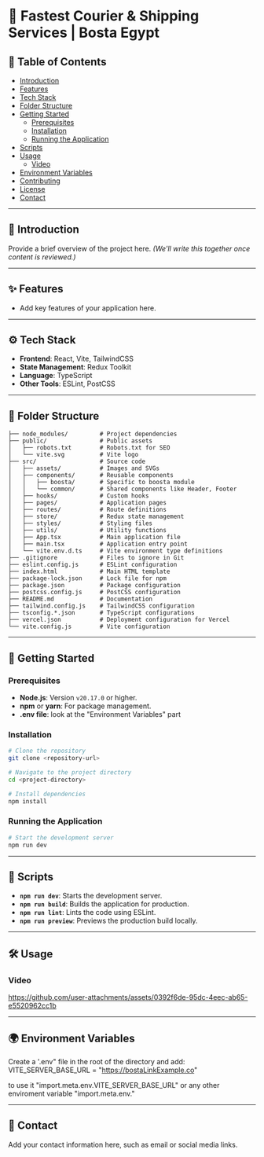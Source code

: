 
# 🌟 Fastest Courier & Shipping Services | Bosta Egypt 

## 📑 Table of Contents

- [Introduction](#introduction)  
- [Features](#features)  
- [Tech Stack](#tech-stack)  
- [Folder Structure](#folder-structure)  
- [Getting Started](#getting-started)  
  - [Prerequisites](#prerequisites)  
  - [Installation](#installation)  
  - [Running the Application](#running-the-application)  
- [Scripts](#scripts)  
- [Usage](#usage)
  - [Video](#video)  
- [Environment Variables](#environment-variables)  
- [Contributing](#contributing)  
- [License](#license)  
- [Contact](#contact)  

---

## 🔎 Introduction

Provide a brief overview of the project here. *(We'll write this together once content is reviewed.)*

---

## ✨ Features

- Add key features of your application here.

---

## ⚙️ Tech Stack

- **Frontend**: React, Vite, TailwindCSS  
- **State Management**: Redux Toolkit  
- **Language**: TypeScript  
- **Other Tools**: ESLint, PostCSS  

---

## 📂 Folder Structure

```plaintext
├── node_modules/         # Project dependencies
├── public/               # Public assets
│   ├── robots.txt        # Robots.txt for SEO
│   └── vite.svg          # Vite logo
├── src/                  # Source code
│   ├── assets/           # Images and SVGs
│   ├── components/       # Reusable components
│   │   ├── boosta/       # Specific to boosta module
│   │   └── common/       # Shared components like Header, Footer
│   ├── hooks/            # Custom hooks
│   ├── pages/            # Application pages
│   ├── routes/           # Route definitions
│   ├── store/            # Redux state management
│   ├── styles/           # Styling files
│   ├── utils/            # Utility functions
│   ├── App.tsx           # Main application file
│   ├── main.tsx          # Application entry point
│   └── vite.env.d.ts     # Vite environment type definitions
├── .gitignore            # Files to ignore in Git
├── eslint.config.js      # ESLint configuration
├── index.html            # Main HTML template
├── package-lock.json     # Lock file for npm
├── package.json          # Package configuration
├── postcss.config.js     # PostCSS configuration
├── README.md             # Documentation
├── tailwind.config.js    # TailwindCSS configuration
├── tsconfig.*.json       # TypeScript configurations
├── vercel.json           # Deployment configuration for Vercel
└── vite.config.js        # Vite configuration
```

---

## 🚀 Getting Started

### Prerequisites

- **Node.js**: Version `v20.17.0` or higher.  
- **npm** or **yarn**: For package management.
- **.env file**: look at the "Environment Variables" part

### Installation

```bash
# Clone the repository
git clone <repository-url>

# Navigate to the project directory
cd <project-directory>

# Install dependencies
npm install
```

### Running the Application

```bash
# Start the development server
npm run dev
```

---

## 📜 Scripts

- **`npm run dev`**: Starts the development server.  
- **`npm run build`**: Builds the application for production.  
- **`npm run lint`**: Lints the code using ESLint.  
- **`npm run preview`**: Previews the production build locally.  

---

## 🛠️ Usage

### Video

https://github.com/user-attachments/assets/0392f6de-95dc-4eec-ab65-e5520962cc1b



---

## 🌍 Environment Variables
Create a '.env" file in the root of the directory and add:
 VITE_SERVER_BASE_URL = "https://bostaLinkExample.co"

to use it "import.meta.env.VITE_SERVER_BASE_URL" or any other enviroment variable "import.meta.env.<name>"

---


## 📧 Contact

Add your contact information here, such as email or social media links.
